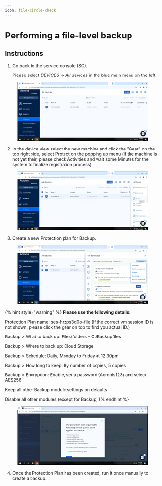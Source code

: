 ```yaml
---
icon: file-circle-check
---
```


# Performing a file-level backup

## Instructions



1.  Go back to the service console (SC).

    Please select _DEVICES_ -> _All devices_ in the blue main menu on the left.

<figure><img src="../../.gitbook/assets/image (18) (1) (1) (1).png" alt=""><figcaption></figcaption></figure>

2. In the device view select the new machine and click the "Gear" on the top right side, select Protect on the popping up menu (if the machine is not yet their, please check Activities and wait some Minutes for the system to finalize registration process)

<figure><img src="../../.gitbook/assets/image (19) (1) (1) (1).png" alt=""><figcaption></figcaption></figure>

3. Create a new Protection plan for Backup.

<figure><img src="../../.gitbook/assets/image (20) (1) (1) (1).png" alt=""><figcaption></figcaption></figure>

{% hint style="warning" %}
**Please use the following details:**

Protection Plan name: ses-hrzps3d0o-file (If the correct vm session ID is not shown, please click the gear on top to find you actual ID.)

Backup > What to back up: Files/folders – C:\Backupfiles

Backup > Where to back up: Cloud Storage

Backup > Schedule: Daily, Monday to Friday at 12.30pm

Backup > How long to keep: By number of copies, 5 copies

Backup > Encryption: Enable, set a password (Acronis123) and select AES256

Keep all other Backup module settings on defaults

Disable all other modules (except for Backup)
{% endhint %}

<figure><img src="../../.gitbook/assets/image (21) (1) (1) (1).png" alt=""><figcaption></figcaption></figure>

4. Once the Protection Plan has been created, run it once manually to create a backup.

